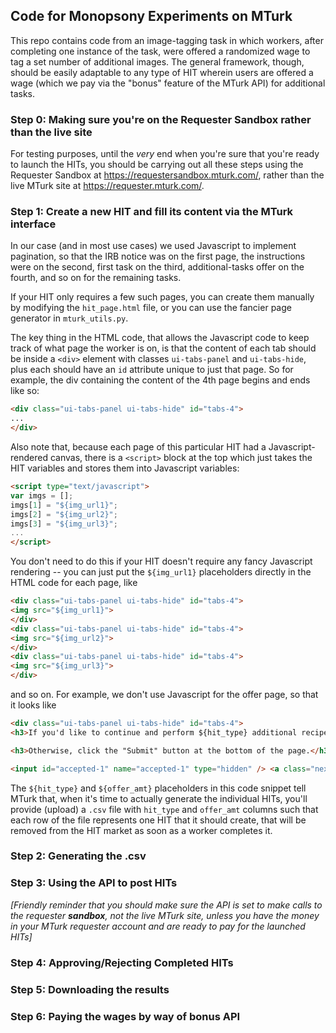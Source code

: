 ## Code for Monopsony Experiments on MTurk

This repo contains code from an image-tagging task in which workers, after completing one instance of the task, were offered a randomized wage to tag a set number of additional images. The general framework, though, should be easily adaptable to any type of HIT wherein users are offered a wage (which we pay via the "bonus" feature of the MTurk API) for additional tasks.

### Step 0: Making sure you're on the Requester Sandbox rather than the live site

For testing purposes, until the *very* end when you're sure that you're ready to launch the HITs, you should be carrying out all these steps using the Requester Sandbox at https://requestersandbox.mturk.com/, rather than the live MTurk site at https://requester.mturk.com/.

### Step 1: Create a new HIT and fill its content via the MTurk interface

In our case (and in most use cases) we used Javascript to implement pagination, so that the IRB notice was on the first page, the instructions were on the second, first task on the third, additional-tasks offer on the fourth, and so on for the remaining tasks.

If your HIT only requires a few such pages, you can create them manually by modifying the `hit_page.html` file, or you can use the fancier page generator in `mturk_utils.py`.

The key thing in the HTML code, that allows the Javascript code to keep track of what page the worker is on, is that the content of each tab should be inside a `<div>` element with classes `ui-tabs-panel` and `ui-tabs-hide`, plus each should have an `id` attribute unique to just that page. So for example, the div containing the content of the 4th page begins and ends like so:

```html
<div class="ui-tabs-panel ui-tabs-hide" id="tabs-4">
...
</div>
```

Also note that, because each page of this particular HIT had a Javascript-rendered canvas, there is a `<script>` block at the top which just takes the HIT variables and stores them into Javascript variables:

```html
<script type="text/javascript">
var imgs = [];
imgs[1] = "${img_url1}";
imgs[2] = "${img_url2}";
imgs[3] = "${img_url3}";
...
</script>
```

You don't need to do this if your HIT doesn't require any fancy Javascript rendering -- you can just put the `${img_url1}` placeholders directly in the HTML code for each page, like

```html
<div class="ui-tabs-panel ui-tabs-hide" id="tabs-4">
<img src="${img_url1}">
</div>
<div class="ui-tabs-panel ui-tabs-hide" id="tabs-4">
<img src="${img_url2}">
</div>
<div class="ui-tabs-panel ui-tabs-hide" id="tabs-4">
<img src="${img_url3}">
</div>
```

and so on. For example, we don't use Javascript for the offer page, so that it looks like

```html
<div class="ui-tabs-panel ui-tabs-hide" id="tabs-4">
<h3>If you'd like to continue and perform ${hit_type} additional recipe location tasks for ${offer_amt}, please click "Next Page" below.</h3>

<h3>Otherwise, click the "Submit" button at the bottom of the page.</h3>

<input id="accepted-1" name="accepted-1" type="hidden" /> <a class="next-tab mover accept-offer" href="#instructions-top" id="accept-1" rel="5" title="1">Next Page &raquo;</a></div>
```

The `${hit_type}` and `${offer_amt}` placeholders in this code snippet tell MTurk that, when it's time to actually generate the individual HITs, you'll provide (upload) a `.csv` file with `hit_type` and `offer_amt` columns such that each row of the file represents one HIT that it should create, that will be removed from the HIT market as soon as a worker completes it.

### Step 2: Generating the .csv

### Step 3: Using the API to post HITs

*[Friendly reminder that you should make sure the API is set to make calls to the requester **sandbox**, not the live MTurk site, unless you have the money in your MTurk requester account and are ready to pay for the launched HITs]*

### Step 4: Approving/Rejecting Completed HITs

### Step 5: Downloading the results

### Step 6: Paying the wages by way of bonus API